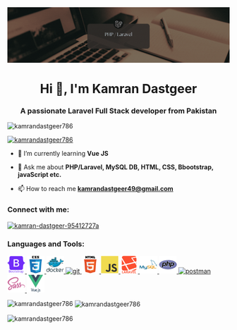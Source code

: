 <img src="https://github.com/KamranDastgeer786/KamranDastgeer786/blob/main/Black%20Minimalist%20Motivation%20Quote%20LinkedIn%20Banner.gif" alt="" style = "boder-radius:15 px;">



<h1 align="center">Hi 👋, I'm Kamran Dastgeer</h1>
<h3 align="center">A passionate Laravel Full Stack developer from Pakistan</h3>

<p align="left"> <img src="https://komarev.com/ghpvc/?username=kamrandastgeer786&label=Profile%20views&color=0e75b6&style=flat" alt="kamrandastgeer786" /> </p>

<p align="left"> <a href="https://github.com/ryo-ma/github-profile-trophy"><img src="https://github-profile-trophy.vercel.app/?username=kamrandastgeer786" alt="kamrandastgeer786" /></a> </p>

- 🌱 I’m currently learning **Vue JS**

- 💬 Ask me about **PHP/Laravel, MySQL DB, HTML, CSS, Bbootstrap, javaScript etc.**

- 📫 How to reach me **kamrandastgeer49@gmail.com**

<h3 align="left">Connect with me:</h3>
<p align="left">
<a href="https://linkedin.com/in/kamran-dastgeer-95412727a" target="blank"><img align="center" src="https://raw.githubusercontent.com/rahuldkjain/github-profile-readme-generator/master/src/images/icons/Social/linked-in-alt.svg" alt="kamran-dastgeer-95412727a" height="30" width="40" /></a>
</p>

<h3 align="left">Languages and Tools:</h3>
<p align="left"> <a href="https://getbootstrap.com" target="_blank" rel="noreferrer"> <img src="https://raw.githubusercontent.com/devicons/devicon/master/icons/bootstrap/bootstrap-plain-wordmark.svg" alt="bootstrap" width="40" height="40"/> </a> <a href="https://www.w3schools.com/css/" target="_blank" rel="noreferrer"> <img src="https://raw.githubusercontent.com/devicons/devicon/master/icons/css3/css3-original-wordmark.svg" alt="css3" width="40" height="40"/> </a> <a href="https://www.docker.com/" target="_blank" rel="noreferrer"> <img src="https://raw.githubusercontent.com/devicons/devicon/master/icons/docker/docker-original-wordmark.svg" alt="docker" width="40" height="40"/> </a> <a href="https://git-scm.com/" target="_blank" rel="noreferrer"> <img src="https://www.vectorlogo.zone/logos/git-scm/git-scm-icon.svg" alt="git" width="40" height="40"/> </a> <a href="https://www.w3.org/html/" target="_blank" rel="noreferrer"> <img src="https://raw.githubusercontent.com/devicons/devicon/master/icons/html5/html5-original-wordmark.svg" alt="html5" width="40" height="40"/> </a> <a href="https://developer.mozilla.org/en-US/docs/Web/JavaScript" target="_blank" rel="noreferrer"> <img src="https://raw.githubusercontent.com/devicons/devicon/master/icons/javascript/javascript-original.svg" alt="javascript" width="40" height="40"/> </a> <a href="https://laravel.com/" target="_blank" rel="noreferrer"> <img src="https://raw.githubusercontent.com/devicons/devicon/master/icons/laravel/laravel-plain-wordmark.svg" alt="laravel" width="40" height="40"/> </a> <a href="https://www.mysql.com/" target="_blank" rel="noreferrer"> <img src="https://raw.githubusercontent.com/devicons/devicon/master/icons/mysql/mysql-original-wordmark.svg" alt="mysql" width="40" height="40"/> </a> <a href="https://www.php.net" target="_blank" rel="noreferrer"> <img src="https://raw.githubusercontent.com/devicons/devicon/master/icons/php/php-original.svg" alt="php" width="40" height="40"/> </a> <a href="https://postman.com" target="_blank" rel="noreferrer"> <img src="https://www.vectorlogo.zone/logos/getpostman/getpostman-icon.svg" alt="postman" width="40" height="40"/> </a> <a href="https://sass-lang.com" target="_blank" rel="noreferrer"> <img src="https://raw.githubusercontent.com/devicons/devicon/master/icons/sass/sass-original.svg" alt="sass" width="40" height="40"/> </a> <a href="https://vuejs.org/" target="_blank" rel="noreferrer"> <img src="https://raw.githubusercontent.com/devicons/devicon/master/icons/vuejs/vuejs-original-wordmark.svg" alt="vuejs" width="40" height="40"/> </a> </p>

<p><img align="left" src="https://github-readme-stats.vercel.app/api/top-langs?username=kamrandastgeer786&show_icons=true&locale=en&layout=compact" alt="kamrandastgeer786" /></p>

<p>&nbsp;<img align="center" src="https://github-readme-stats.vercel.app/api?username=kamrandastgeer786&show_icons=true&locale=en" alt="kamrandastgeer786" /></p>

<p><img align="center" src="https://github-readme-streak-stats.herokuapp.com/?user=kamrandastgeer786&" alt="kamrandastgeer786" /></p>
